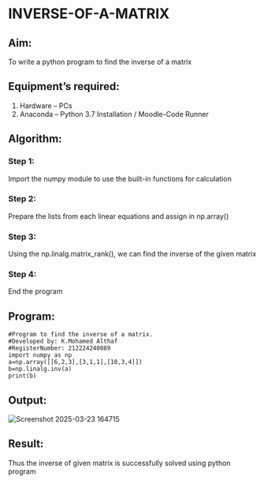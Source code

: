 # INVERSE-OF-A-MATRIX
## Aim:
To write a python program to find the inverse of a matrix
## Equipment’s required:
1. 	Hardware – PCs
2. 	Anaconda – Python 3.7 Installation / Moodle-Code Runner
## Algorithm:
### Step 1: 
Import the numpy module to use the built-in functions for calculation
### Step 2: 
Prepare the lists from each linear equations and assign in np.array()
### Step 3: 
Using the np.linalg.matrix_rank(), we can find the inverse of the given matrix
### Step 4: 
End the program
## Program:

```
#Program to find the inverse of a matrix.
#Developed by: K.Mohamed Althaf
#RegisterNumber: 212224240089
import numpy as np
a=np.array([[6,2,3],[3,1,1],[10,3,4]])
b=np.linalg.inv(a)
print(b)
```

## Output:

![Screenshot 2025-03-23 164715](https://github.com/user-attachments/assets/0309e260-f4f5-4393-aba6-6bc6260c4bef)


## Result:
Thus the inverse of given matrix is successfully solved using python program

